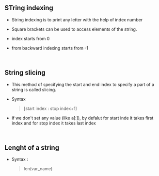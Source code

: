 ## STring indexing

- String indexing is to print any letter with the help of index number

* Square brackets can be used to access elements of the string.

* index starts from 0

* from backward indexing starts from -1

&nbsp;

## String slicing

- This method of specifying the start and end index to specify a part of a string is called slicing.

- Syntax

  > [start index : stop index+1]

- if we don't set any value (like a[:]), by defalut for start inde it takes first index and for stop index it takes last index

&nbsp;

## Lenght of a string

- Syntax :
  > len(var_name)

